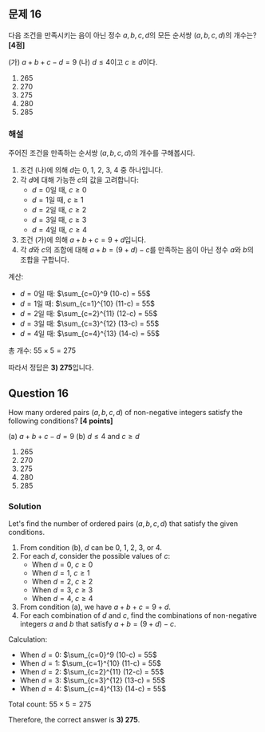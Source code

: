 

## 문제 16
다음 조건을 만족시키는 음이 아닌 정수 $a, b, c, d$의 모든 순서쌍 $(a, b, c, d)$의 개수는? **[4점]**

(가) $a+b+c-d=9$
(나) $d \leq 4$이고 $c \geq d$이다.

1) 265
2) 270
3) 275
4) 280
5) 285

### 해설
주어진 조건을 만족하는 순서쌍 $(a, b, c, d)$의 개수를 구해봅시다.

1. 조건 (나)에 의해 $d$는 0, 1, 2, 3, 4 중 하나입니다.
2. 각 $d$에 대해 가능한 $c$의 값을 고려합니다:
   - $d = 0$일 때, $c \geq 0$
   - $d = 1$일 때, $c \geq 1$
   - $d = 2$일 때, $c \geq 2$
   - $d = 3$일 때, $c \geq 3$
   - $d = 4$일 때, $c \geq 4$
3. 조건 (가)에 의해 $a+b+c = 9+d$입니다.
4. 각 $d$와 $c$의 조합에 대해 $a+b = (9+d)-c$를 만족하는 음이 아닌 정수 $a$와 $b$의 조합을 구합니다.

계산:
- $d = 0$일 때: $\sum_{c=0}^9 (10-c) = 55$
- $d = 1$일 때: $\sum_{c=1}^{10} (11-c) = 55$
- $d = 2$일 때: $\sum_{c=2}^{11} (12-c) = 55$
- $d = 3$일 때: $\sum_{c=3}^{12} (13-c) = 55$
- $d = 4$일 때: $\sum_{c=4}^{13} (14-c) = 55$

총 개수: $55 \times 5 = 275$

따라서 정답은 **3) 275**입니다.

## Question 16
How many ordered pairs $(a, b, c, d)$ of non-negative integers satisfy the following conditions? **[4 points]**

(a) $a+b+c-d=9$
(b) $d \leq 4$ and $c \geq d$

1) 265
2) 270
3) 275
4) 280
5) 285

### Solution
Let's find the number of ordered pairs $(a, b, c, d)$ that satisfy the given conditions.

1. From condition (b), $d$ can be 0, 1, 2, 3, or 4.
2. For each $d$, consider the possible values of $c$:
   - When $d = 0$, $c \geq 0$
   - When $d = 1$, $c \geq 1$
   - When $d = 2$, $c \geq 2$
   - When $d = 3$, $c \geq 3$
   - When $d = 4$, $c \geq 4$
3. From condition (a), we have $a+b+c = 9+d$.
4. For each combination of $d$ and $c$, find the combinations of non-negative integers $a$ and $b$ that satisfy $a+b = (9+d)-c$.

Calculation:
- When $d = 0$: $\sum_{c=0}^9 (10-c) = 55$
- When $d = 1$: $\sum_{c=1}^{10} (11-c) = 55$
- When $d = 2$: $\sum_{c=2}^{11} (12-c) = 55$
- When $d = 3$: $\sum_{c=3}^{12} (13-c) = 55$
- When $d = 4$: $\sum_{c=4}^{13} (14-c) = 55$

Total count: $55 \times 5 = 275$

Therefore, the correct answer is **3) 275**.